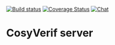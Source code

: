 [![Build status](https://app.wercker.com/status/513a8d4b22e946b5651c3c4af8d51be3/s/master "wercker status")](https://app.wercker.com/project/byKey/513a8d4b22e946b5651c3c4af8d51be3)
[![Coverage Status](https://coveralls.io/repos/github/saucisson/cosy-server/badge.svg?branch=HEAD)](https://coveralls.io/github/saucisson/cosy-server?branch=HEAD)
[![Chat](https://badges.gitter.im/cosyverif/server.svg)](https://gitter.im/cosyverif/server?utm_source=badge&utm_medium=badge&utm_campaign=pr-badge&utm_content=badge)

# CosyVerif server

